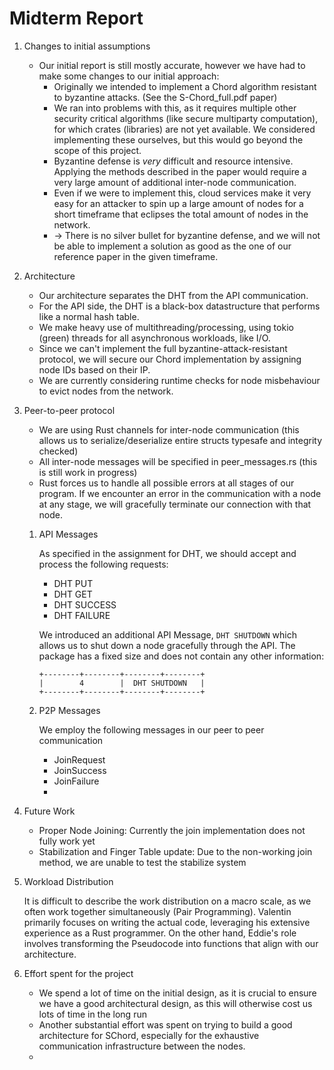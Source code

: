 # Midterm Report

1. Changes to initial assumptions
   - Our initial report is still mostly accurate, however we have had to make some changes to our initial approach:
     - Originally we intended to implement a Chord algorithm resistant to byzantine attacks. (See the S-Chord_full.pdf paper)
     - We ran into problems with this, as it requires multiple other security critical algorithms (like secure multiparty computation), for which crates (libraries) are not yet available. We considered implementing these ourselves, but this would go beyond the scope of this project.
     - Byzantine defense is *very* difficult and resource intensive. Applying the methods described in the paper would require a very large amount of additional inter-node communication.
     - Even if we were to implement this, cloud services make it very easy for an attacker to spin up a large amount of nodes for a short timeframe that eclipses the total amount of nodes in the network.
     - -> There is no silver bullet for byzantine defense, and we will not be able to implement a solution as good as the one of our reference paper in the given timeframe.

2. Architecture
     - Our architecture separates the DHT from the API communication.
     - For the API side, the DHT is a black-box datastructure that performs like a normal hash table.
     - We make heavy use of multithreading/processing, using tokio (green) threads for all asynchronous workloads, like I/O.
     - Since we can't implement the full byzantine-attack-resistant protocol, we will secure our Chord implementation by assigning node IDs based on their IP.
     - We are currently considering runtime checks for node misbehaviour to evict nodes from the network.

3. Peer-to-peer protocol
     - We are using Rust channels for inter-node communication (this allows us to serialize/deserialize entire structs typesafe and integrity checked)
     - All inter-node messages will be specified in peer_messages.rs (this is still work in progress)
     - Rust forces us to handle all possible errors at all stages of our program. If we encounter an error in the communication with a node at any stage, we will gracefully terminate our connection with that node.

     1. API Messages
   
        As specified in the assignment for DHT, we should accept and process the following requests:
   
        - DHT PUT
        - DHT GET
        - DHT SUCCESS
        - DHT FAILURE
        
        We introduced an additional API Message, `DHT SHUTDOWN` which allows us to shut down a node gracefully through the API.
        The package has a fixed size and does not contain any other information:
        ```
        +--------+--------+--------+--------+
        |        4        |  DHT SHUTDOWN   |
        +--------+--------+--------+--------+
        ```

    2. P2P Messages
   
       We employ the following messages in our peer to peer communication

       - JoinRequest
       - JoinSuccess
       - JoinFailure
       - 

4. Future Work

   - Proper Node Joining: Currently the join implementation does not fully work yet
   - Stabilization and Finger Table update: Due to the non-working join method, we are unable to test the stabilize system

5. Workload Distribution

    It is difficult to describe the work distribution on a macro scale, as we often work together simultaneously (Pair Programming).
   Valentin primarily focuses on writing the actual code, leveraging his extensive experience as a Rust programmer. On the other hand, Eddie's role involves transforming the Pseudocode into functions that align with our architecture.

6. Effort spent for the project
   - We spend a lot of time on the initial design, as it is crucial to ensure we have a good architectural design, as this will otherwise cost us lots of time in the long run
   - Another substantial effort was spent on trying to build a good architecture for SChord, especially for the exhaustive communication infrastructure between the nodes.
   - 

